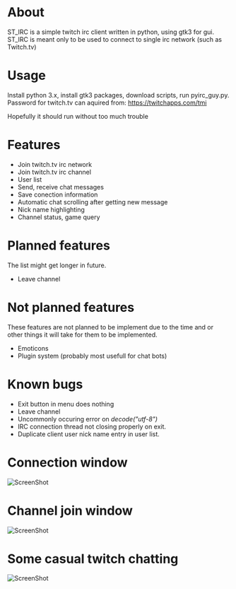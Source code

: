 About
======
ST_IRC is a simple twitch irc client written in python, using gtk3 for gui.
ST_IRC is meant only to be used to connect to single irc network (such as Twitch.tv)

Usage
======
Install python 3.x, install gtk3 packages, download scripts, run pyirc_guy.py. Password for twitch.tv can aquired from: https://twitchapps.com/tmi

Hopefully it should run without too much trouble

Features
======
* Join twitch.tv irc network
* Join twitch.tv irc channel
* User list
* Send, receive chat messages
* Save conection information
* Automatic chat scrolling after getting new message
* Nick name highlighting
* Channel status, game query

Planned features
======
The list might get longer in future.
* Leave channel

Not planned features
======
These features are not planned to be implement due to the time and or other things it will take for them to be implemented.
* Emoticons
* Plugin system (probably most usefull for chat bots)

Known bugs
======
* Exit button in menu does nothing
* Leave channel
* Uncommonly occuring error on _decode("utf-8")_
* IRC connection thread not closing properly on exit.
* Duplicate client user nick name entry in user list.



Connection window
======
![ScreenShot](http://puu.sh/89Ckd)

Channel join window
======
![ScreenShot](http://puu.sh/89Cnh.png)

Some casual twitch chatting
======
![ScreenShot](http://puu.sh/89BkU)
